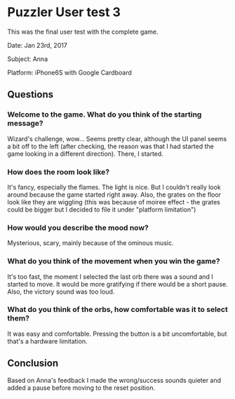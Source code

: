 # Puzzler User test 3

This was the final user test with the complete game.

Date: Jan 23rd, 2017

Subject: Anna

Platform: iPhone6S with Google Cardboard

## Questions

### Welcome to the game. What do you think of the starting message?

Wizard's challenge, wow... Seems pretty clear, although the UI panel seems a bit off to the left (after checking, the reason was that I had started the game looking in a different direction). There, I started.

### How does the room look like?

It's fancy, especially the flames. The light is nice. But I couldn't really look around because the game started right away. Also, the grates on the floor look like they are wiggling (this was because of moiree effect - the
grates could be bigger but I decided to file it under "platform limitation")

### How would you describe the mood now?

Mysterious, scary, mainly because of the ominous music.

### What do you think of the movement when you win the game?

It's too fast, the moment I selected the last orb there was a
sound and I started to move. It would be more gratifying if there
would be a short pause. Also, the victory sound was too loud.

### What do you think of the orbs, how comfortable was it to select them?

It was easy and comfortable. Pressing the button is a bit uncomfortable,
but that's a hardware limitation.

## Conclusion

Based on Anna's feedback I made the wrong/success sounds quieter and
added a pause before moving to the reset position.
